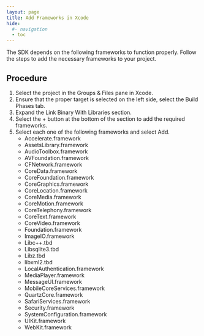 ```yaml
---
layout: page
title: Add Frameworks in Xcode
hide:
  #- navigation
  - toc
---
```


The SDK depends on the following frameworks to function properly. Follow the steps to add the necessary frameworks to your project.

## Procedure
1. Select the project in the Groups & Files pane in Xcode.
2. Ensure that the proper target is selected on the left side, select the Build Phases tab.
3. Expand the Link Binary With Libraries section.
4. Select the + button at the bottom of the section to add the required frameworks.
5. Select each one of the following frameworks and select Add.
    - Accelerate.framework
    - AssetsLibrary.framework
    - AudioToolbox.framework
    - AVFoundation.framework
    - CFNetwork.framework
    - CoreData.framework
    - CoreFoundation.framework
    - CoreGraphics.framework
    - CoreLocation.framework
    - CoreMedia.framework
    - CoreMotion.framework
    - CoreTelephony.framework
    - CoreText.framework
    - CoreVideo.framework
    - Foundation.framework
    - ImageIO.framework
    - Libc++.tbd
    - Libsqlite3.tbd
    - Libz.tbd
    - libxml2.tbd
    - LocalAuthentication.framework
    - MediaPlayer.framework
    - MessageUI.framework
    - MobileCoreServices.framework
    - QuartzCore.framework
    - SafariServices.framework
    - Security.framework
    - SystemConfiguration.framework
    - UIKit.framework
    - WebKit.framework
